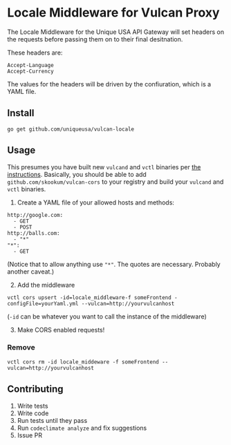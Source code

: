 # Locale Middleware for Vulcan Proxy
The Locale Middleware for the Unique USA API Gateway will set headers on the requests before passing them on to their final desitnation.

These headers are:

    Accept-Language
    Accept-Currency

The values for the headers will be driven by the confiuration, which is a YAML file.

## Install
```
go get github.com/uniqueusa/vulcan-locale
```

## Usage
This presumes you have built new `vulcand` and `vctl` binaries per [the instructions](http://vulcanproxy.com/middlewares.html#example-auth-middleware). Basically, you should be able to add `github.com/skookum/vulcan-cors` to your registry and build your `vulcand` and `vctl` binaries.

1. Create a YAML file of your allowed hosts and methods:
```
http://google.com:
  - GET
  - POST
http://balls.com:
  - "*"
"*":
  - GET

```
(Notice that to allow anything use `"*"`. The quotes are necessary. Probably another caveat.)

2. Add the middleware
```
vctl cors upsert -id=locale_middleware-f someFrontend -configFile=yourYaml.yml --vulcan=http://yourvulcanhost
```
(`-id` can be whatever you want to call the instance of the middleware)

3. Make CORS enabled requests!

### Remove
```
vctl cors rm -id locale_middeware -f someFrontend --vulcan=http://yourvulcanhost
```

## Contributing
1. Write tests
2. Write code
3. Run tests until they pass
4. Run `codeclimate analyze` and fix suggestions
5. Issue PR
